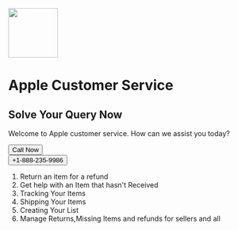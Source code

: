 <div class="container">
<img src="https://img.freepik.com/free-icon/apple_318-565853.jpg?t=st=1692049883~exp=1692050483~hmac=c54e4bf2ec1fe8d7f96c1b36af87befbd9511bf49b18d126bae61c6d790994b8" style="widht:200px;height:100px;">
    <h1>Apple Customer Service</h1>
	<h2>Solve Your Query Now</h2>
    <p>Welcome to Apple customer service. How can we assist you today?</p>
    
<a href="tel:+1-888-235-9986">    <button class="button">Call Now</button></a><br>
<a href="tel:+1-888-235-9986">    <button class="button">+1-888-235-9986</button></a></center>
	<ol>
	<li>Return an item for a refund</li>
	<li>Get help with an Item that hasn't Received</li>
	<li>Tracking Your Items</li>
	<li>Shipping Your Items</li>
	<li>Creating Your List</li>
	<li>Manage Returns,Missing Items and refunds for sellers and all</li>
		
</ol>

    
